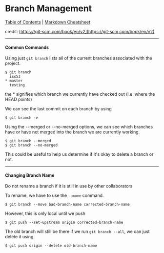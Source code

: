 # Branch Management
[Table of Contents](../../README.md) | [Markdown Cheatsheet](../../Markdown%20Cheatsheet.md)

credit: [https://git-scm.com/book/en/v2](https://git-scm.com/book/en/v2)
___

#### Common Commands

Using just `git branch` lists all of the current branches associated with the project.

```console
$ git branch
  iss53
* master
  testing
```

the \* signifies which branch we currently have checked out (i.e. where the HEAD points)

We can see the last commit on each branch by using 
```console
$ git branch -v
```

Using the --merged or --no-merged options, we can see which branches have or have not merged into the branch we are currently working.
```console
$ git branch --merged
$ git branch --no-merged
```
This could be useful to help us determine if it's okay to delete a branch or not.
___
#### Changing Branch Name

Do not rename a branch if it is still in use by other collaborators

To rename, we have to use the `--move` command.
```console
$ git branch --move bad-branch-name corrected-branch-name
```
However, this is only local until we push
```console
$ git push --set-upstream origin corrected-branch-name
```
The old branch will still be there if we run `git branch --all`, we can just delete it using 
```console
$ git push origin --delete old-branch-name
```


